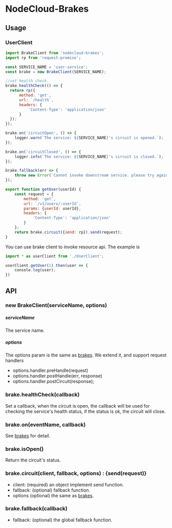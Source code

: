 # NodeCloud-Brakes

## Usage

### UserClient
``` javascript
import BrakeClient from 'nodecloud-brakes';
import rp from 'request-promise';

const SERVICE_NAME = 'user-service';
const brake = new BrakeClient(SERVICE_NAME);

//set health check.
brake.healthCheck(() => {
  return rp({
      method: 'get',
      url: `/health`,
      headers: {
          'Content-Type': 'application/json'
      }
  });
});

brake.on('circuitOpen', () => {
    logger.warn(`The service: ${SERVICE_NAME}'s circuit is opened.`);
});

brake.on('circuitClosed', () => {
    logger.info(`The service: ${SERVICE_NAME}'s circuit is closed.`);
});

brake.fallback(err => {
    throw new Error('Cannot invoke downstream service. please try again soon.', err);
});

export function getUser(userId) {
    const request = {
        method: 'get',
        url: `/v1/users/:userId`,
        params: {userId: userId},
        headers: {
            'Content-Type': 'application/json'
        }
    };
    return brake.circuit({send: rp}).send(request);
}
```

You can use brake client to invoke resource api. The example is

``` javascript
import * as userClient from './UserClient';

userClient.getUser(1).then(user => {
    console.log(user);
})
```

## API

### new BrakeClient(serviceName, options)

##### serviceName

The service name.

##### options

The options param is the same as [brakes](https://github.com/node-cloud/brakes).
We extend it, and support request handlers
* options.handler.preHandle(request)
* options.handler.postHandle(err, response)
* options.handler.postCircuit(response);

### brake.healthCheck(callback)

Set a callback, when the circuit is open, the callback will be used for checking the service's health status, if the status is ok, the circuit will close.

### brake.on(eventName, callback)

See [brakes](https://github.com/node-cloud/brakes) for detail.

### brake.isOpen()

Return the circuit's status.

### brake.circuit(client, fallback, options) : {send(request)}

* client:   (required) an object implement send function.
* fallback: (optional) fallback function.
* options   (optional) the same as [brakes](https://github.com/node-cloud/brakes).

### brake.fallback(callback)

* fallback: (optional) the global fallback function.
